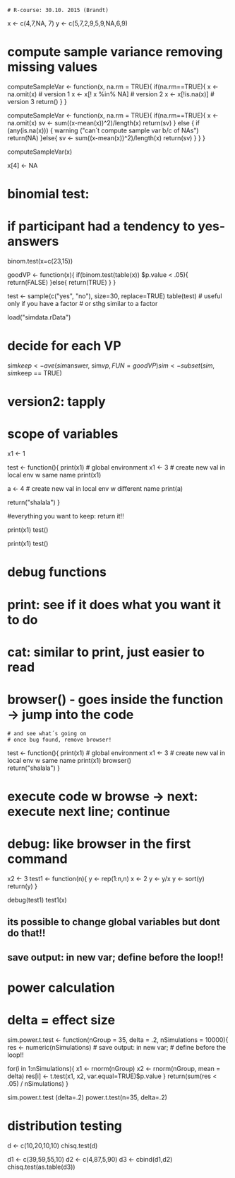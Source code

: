  
    # R-course: 30.10. 2015 (Brandt)
  x <- c(4,7,NA, 7)
  y <- c(5,7,2,9,5,9,NA,6,9)

  # compute sample variance removing missing values
   
   computeSampleVar <- function(x, na.rm = TRUE){
   if(na.rm==TRUE){
     x <- na.omit(x) # version 1
     x <- x[! x %in% NA] # version 2 
      x <- x[!is.na(x)] # version 3
     return()
   }
  }

computeSampleVar <- function(x, na.rm = TRUE){
  if(na.rm==TRUE){
    x <- na.omit(x)
    sv <- sum((x-mean(x))^2)/length(x)
    return(sv)
  } else {
   if (any(is.na(x))) {
     warning ("can´t compute sample var b/c of NAs")
     return(NA)
   }else{
     sv <- sum((x-mean(x))^2)/length(x)
     return(sv)
   }
  }
}

computeSampleVar(x)

x[4] <- NA

# binomial test: 
# if participant had a tendency to yes-answers
binom.test(x=c(23,15))

goodVP <- function(x){
  if(binom.test(table(x)) $p.value < .05){
    return(FALSE)
  }else{
    return(TRUE)
  }
}

test <- sample(c("yes", "no"), size=30, replace=TRUE)
table(test) # useful only if you have a factor 
            # or sthg similar to a factor

load("simdata.rData")

# decide for each VP
sim$keep <- ave(sim$answer, sim$vp, FUN=goodVP)
sim <- subset(sim, sim$keep == TRUE)

# version2: tapply

# scope of variables
x1 <- 1

test <- function(){
  print(x1) # global environment
  x1 <- 3 # create new val in local env w same name
  print(x1)
  
  a <- 4 # create new val in local env w different name
  print(a)
  
  return("shalala")
}

#everything you want to keep: return it!!

print(x1)
test()

print(x1)
test()


# debug functions
# print: see if it does what you want it to do
# cat: similar to print, just easier to read
# browser() - goes inside the function -> jump into the code
    # and see what´s going on
    # once bug found, remove browser!

test <- function(){
  print(x1) # global environment
  x1 <- 3 # create new val in local env w same name
  print(x1)
  browser()  
  return("shalala")
}

# execute code w browse -> next: execute next line; continue
# debug: like browser in the first command 


x2 <- 3
test1 <- function(n){
  y <- rep(1:n,n)
  x <- 2
  y <- y/x
  y <- sort(y)
  return(y)
}

debug(test1)
test1(x)

## its possible to change global variables but dont do that!!


## save output: in new var; define before the loop!!

# power calculation
# delta = effect size

sim.power.t.test <- function(nGroup = 35, delta = .2, nSimulations = 10000){
  res <- numeric(nSimulations) # save output: in new var; 
                                # define before the loop!!
  
  for(i in 1:nSimulations){
    x1 <- rnorm(nGroup)
    x2 <- rnorm(nGroup, mean = delta)
    res[i] <- t.test(x1, x2, var.equal=TRUE)$p.value
  }
  return(sum(res < .05) / nSimulations)
}

sim.power.t.test (delta=.2)
power.t.test(n=35, delta=.2)


# distribution testing
d <- c(10,20,10,10)
chisq.test(d)

d1 <- c(39,59,55,10)
d2 <- c(4,87,5,90)
d3 <- cbind(d1,d2)
chisq.test(as.table(d3))


